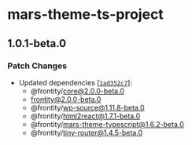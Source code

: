 # mars-theme-ts-project

## 1.0.1-beta.0

### Patch Changes

- Updated dependencies [[`1ad352c7`](https://github.com/frontity/frontity/commit/1ad352c7a5c3df7eaff8bf0b15441d0bd27ff3be)]:
  - @frontity/core@2.0.0-beta.0
  - frontity@2.0.0-beta.0
  - @frontity/wp-source@1.11.8-beta.0
  - @frontity/html2react@1.7.1-beta.0
  - @frontity/mars-theme-typescript@1.6.2-beta.0
  - @frontity/tiny-router@1.4.5-beta.0
